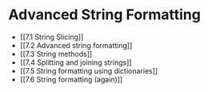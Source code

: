 # Advanced String Formatting
- [[7.1 String Slicing]]
- [[7.2 Advanced string formatting]]
- [[7.3 String methods]]
- [[7.4 Splitting and joining strings]]
- [[7.5 String formatting using dictionaries]]
- [[7.6 String formatting (again)]]